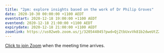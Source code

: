```yaml
---
title: "2pm: explore insights based on the work of Dr Philip Groves"
date: 2020-10-30 00:00:00 +1100 AEDT
eventstart: 2020-12-18 19:00:00 +1100 AEDT
eventend: 2020-12-18 21:00:00 +1100 AEDT
expirydate: 2020-12-18 21:00:00 +1100 AEDT
zoomlink: https://us02web.zoom.us/j/320544045?pwd=QjZtbUxvVk81b2dweUtZZTE3ZE9IZz09
---
```


[Click to join Zoom](https://us02web.zoom.us/j/320544045?pwd=QjZtbUxvVk81b2dweUtZZTE3ZE9IZz09) when the meeting time arrives.